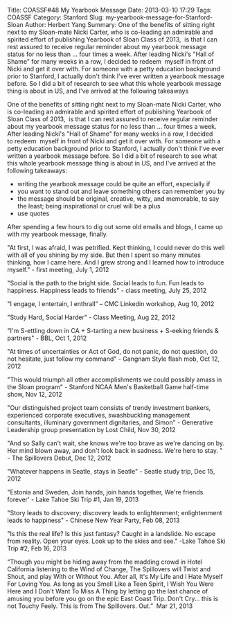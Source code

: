 Title: COASSF#48 My Yearbook Message
Date: 2013-03-10 17:29
Tags: COASSF
Category: Stanford
Slug: my-yearbook-message-for-Stanford-Sloan
Author: Herbert Yang
Summary: One of the benefits of sitting right next to my Sloan-mate Nicki Carter, who is co-leading an admirable and spirited effort of publishing Yearbook of Sloan Class of 2013,  is that I can rest assured to receive regular reminder about my yearbook message status for no less than ... four times a week. After leading Nicki's "Hall of Shame" for many weeks in a row, I decided to redeem  myself in front of Nicki and get it over with. For someone with a petty education background prior to Stanford, I actually don't think I've ever written a yearbook message before. So I did a bit of research to see what this whole yearbook message thing is about in US, and I've arrived at the following takeaways

One of the benefits of sitting right next to my Sloan-mate Nicki Carter, who is co-leading an admirable and spirited effort of publishing Yearbook of Sloan Class of 2013,  is that I can rest assured to receive regular reminder about my yearbook message status for no less than ... four times a week. After leading Nicki's "Hall of Shame" for many weeks in a row, I decided to redeem  myself in front of Nicki and get it over with. For someone with a petty education background prior to Stanford, I actually don't think I've ever written a yearbook message before. So I did a bit of research to see what this whole yearbook message thing is about in US, and I've arrived at the following takeaways:

- writing the yearbook message could be quite an effort, especially if
- you want to stand out and leave something others can remember you by
- the message should be original, creative, witty, and memorable, to say the least; being inspirational or cruel will be a plus
- use quotes

After spending a few hours to dig out some old emails and blogs, I came up with my yearbook message, finally. 

"At first, I was afraid, I was petrified. Kept thinking, I could never do this well with all of you shining by my side. But then I spent so many minutes thinking, how I came here. And I grew strong and I learned how to introduce myself." - first meeting, July 1, 2012

"Social is the path to the bright side. Social leads to fun. Fun leads to happiness. Happiness leads to friends" - class meeting, July 25, 2012

"I engage, I entertain, I enthrall” – CMC Linkedin workshop, Aug 10, 2012

"Study Hard, Social Harder" - Class Meeting, Aug 22, 2012

"I'm S-ettling down in CA + S-tarting a new business + S-eeking friends & partners" - BBL, Oct 1, 2012

"At times of uncertainties or Act of God, do not panic, do not question, do not hesitate, just follow my command" - Gangnam Style flash mob, Oct 12, 2012

"This would triumph all other accomplishments we could possibly amass in the Sloan program" - Stanford NCAA Men's Basketball Game half-time show, Nov 12, 2012

"Our distinguished project team consists of trendy investment bankers, experienced corporate executives, swashbuckling management consultants, illuminary government dignitaries, and Simon" - Generative Leadership group presentation by Lost Child, Nov 30, 2012

"And so Sally can't wait, she knows we're too brave as we're dancing on by. Her mind blown away, and don't look back in sadness. We're here to stay. " - The Spillovers Debut, Dec 12, 2012

"Whatever happens in Seatle, stays in Seatle" - Seatle study trip, Dec 15, 2012

"Estonia and Sweden, Join hands, join hands together, We're friends forever' - Lake Tahoe Ski Trip \#1, Jan 19, 2013

"Story leads to discovery; discovery leads to enlightenment; enlightenment leads to happiness" - Chinese New Year Party, Feb 08, 2013

"Is this the real life? Is this just fantasy? Caught in a landslide. No escape from reality. Open your eyes. Look up to the skies and see." -Lake Tahoe Ski Trip \#2, Feb 16, 2013

“Though you might be hiding away from the madding crowd in Hotel California listening to the Wind of Change, The Spillovers will Twist and Shout, and play With or Without You. After all, It's My Life and I Hate Myself For Loving You. As long as you Smell Like a Teen Spirit, I Wish You Were Here and I Don't Want To Miss A Thing by letting go the last chance of amusing you before you go on the epic East Coast Trip. Don't Cry... this is not Touchy Feely. This is from The Spillovers. Out.”  Mar 21, 2013
